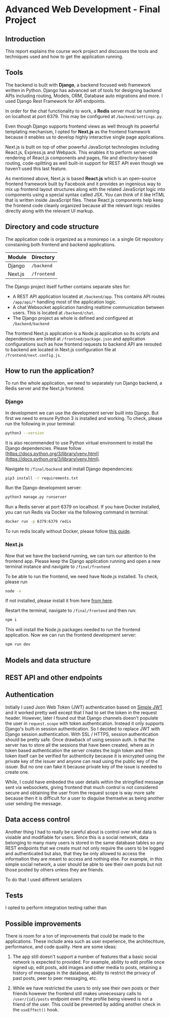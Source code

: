 # Advanced Web Development - Final Project

## Introduction

This report explains the course work project and discusses the tools and techniques used and how to get the application running.

## Tools

The backend is built with **Django**, a backend focused web framework written in Python. Django has advanced set of tools for designing backend APIs including routing, Models, ORM, Database auto migrations and more. I used Django Rest Framework for API endpoints.

In order for the chat functionality to work, a **Redis** server must be running on localhost at port 6379. This may be configured at `/backend/settings.py`.

Even though Django supports frontend views as well through its powerful templating mechanism, I opted for **Next.js** as the frontend framework because it enables us to develop highly interactive single page applications.

Next.js is built on top of other powerful JavaScript technologies including React.js, Express.js and Webpack. This enables it to perform server-side rendering of React.js components and pages, file and directory-based routing, code-splitting as well built-in support for REST API even though we haven’t used this last feature.

As mentioned above, Next.js is based **React.js** which is an open-source frontend framework built by Facebook and it provides an ingenious way to mix up frontend layout structures along with the related JavaScript logic into components using a special syntax called JSX. You can think of it like HTML that is written inside JavaScript files. These React.js components help keep the frontend code cleanly organized because all the relevant logic resides directly along with the relevant UI markup.

## Directory and code structure

The application code is organized as a monorepo i.e. a single Git repository constaining both frontend and backend applications.

| Module  | Directory   |
|---------|-------------|
| Django  | `/backend`  |
| Next.js | `/frontend` |

The Django project itself further contains separate sites for:

- A REST API application located at `/backend/app`. This contains API routes `/app/api/*` handling most of the application logic.
- A chat Websocket application handing realtime communication between users. This is located at `/backend/chat`.
- The Django project as whole is defined and configured at `/backend/backend`

The frontend Next.js application is a Node.js application so its scripts and dependencies are listed at `/frontned/package.json` and application configurations such as how frontend requests to backend API are rerouted to backend are located in Next.js configuration file at `/frontend/next.config.js`.

## How to run the application?

To run the whole application, we need to separately run Django backend, a Redis server and the Next.js frontend.

### Django

In development we can use the development server built into Django. But first we need to ensure Python 3 is installed and working. To check, please run the following in your terminal:

```bash
python3 --version
```

It is also recommended to use Python virtual environment to install the Django dependencies. Please follow [https://docs.python.org/3/library/venv.html](https://docs.python.org/3/library/venv.html).

Navigate to `/final/backend` and install Django dependencies:

```bash
pip3 install -r requirements.txt
```

Run the Django development server:

```bash
python3 manage.py runserver
```

Run a Redis server at port 6379 on localhost. If you have Docker installed, you can run Redis via Docker via the following command in terminal:

```bash
docker run -p 6379:6379 redis
```

To run redis locally without Docker, please follow [this guide](https://redis.io/topics/quickstart).

### Next.js

Now that we have the backend running, we can turn our attention to the frontend app. Please keep the Django application running and open a new terminal instance and navigate to `/final/frontend`

To be able to run the frontend, we need have Node.js installed. To check, please run

```bash
node -v
```

If not installed, please install it from here [from here](https://nodejs.org/en/download/).

Restart the terminal, navigate to `/final/frontend` and then run:

```bash
npm i
```

This will install the Node.js packages needed to run the frontend application. Now we can run the frontend development server:

```bash
npm run dev
```

## Models and data structure

## REST API and other endpoints

## Authentication

Initially I used Json Web Token (JWT) authentication based on [Simple JWT](https://django-rest-framework-simplejwt.readthedocs.io/en/latest/) and it worked pretty well except that I had to set the token in the request header. However, later I found out that Django channels doesn't populate the user in `request.scope` with token authentication. Instead it only supports Django's built-in session authentication. So I decided to replace JWT with Django session authentication. With SSL / HTTPS, session authentication should be pretty safe. Once drawback of using session auth. is that the server has to store all the sessions that have been created, where as in token based authentication the server creates the login token and then token itself can be verified for authenticity because it is encrypted using the private key of the issuer and anyone can read using the public key of the issuer. But no one can fake it because private key of the issue is needed to create one.

While, I could have embeded the user details within the stringified message sent via websockets, giving frontend that much control is not considered secure and obtaining the user from the request scope is way more safe because then it is difficult for a user to disguise themselve as being another user sending the message.

## Data access control

Another thing I had to really be careful about is control over what data is visiable and modifiable for users. Since this is a social network, data belonging to many many users is stored in the same database tables so any REST endpoints that we create must not only require the users to be logged and authenticated but also, that they be only allowed to access the information they are meant to access and nothing else. For example, in this simple social network, a user should be able to see their own posts but not those posted by others unless they are friends.

To do that I used different serializers


## Tests

I opted to perform integration testing rather than 

## Possible improvements

There is room for a ton of improvements that could be made to the applications. These include area such as user experience, the architechture, performance, and code quality. Here are some ideas:

1. The app still doesn't support a number of features that a basic social network is expected to provided. For example, ability to edit profile once signed up, edit posts, add images and other media to posts, retaining a history of messages in the database, ability to restrict the privacy of past posts, peer to peer messaging, etc.

1. While we have restricted the users to only see their own posts or their friends however the frontend still makes unnecessary calls to `/user/{id}/posts` endpoint even if the profile being viewed is not a friend of the user. This could be prevented by adding another check in the `useEffect()` hook.
